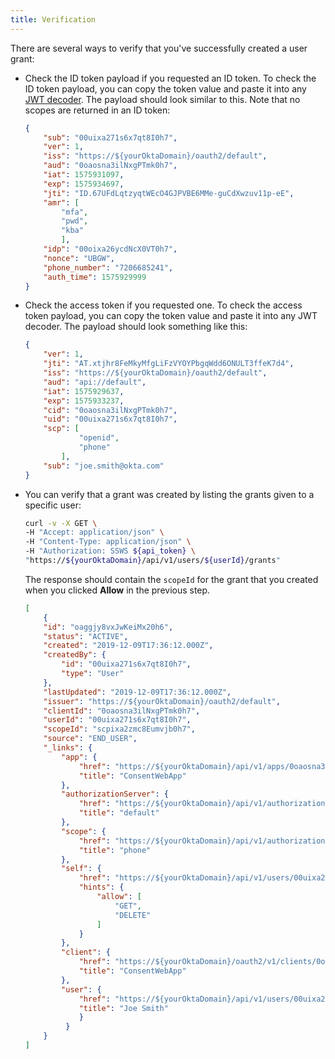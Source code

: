 ```yaml
---
title: Verification
---
```


There are several ways to verify that you've successfully created a user grant:

* Check the ID token payload if you requested an ID token. To check the ID token payload, you can copy the token value and paste it into any [JWT decoder](https://www.jsonwebtoken.io/). The payload should look similar to this. Note that no scopes are returned in an ID token:

    ```JSON
    {
        "sub": "00uixa271s6x7qt8I0h7",
        "ver": 1,
        "iss": "https://${yourOktaDomain}/oauth2/default",
        "aud": "0oaosna3ilNxgPTmk0h7",
        "iat": 1575931097,
        "exp": 1575934697,
        "jti": "ID.67UFdLqtzyqtWEcO4GJPVBE6MMe-guCdXwzuv11p-eE",
        "amr": [
            "mfa",
            "pwd",
            "kba"
            ],
        "idp": "00oixa26ycdNcX0VT0h7",
        "nonce": "UBGW",
        "phone_number": "7206685241",
        "auth_time": 1575929999
    }

* Check the access token if you requested one. To check the access token payload, you can copy the token value and paste it into any JWT decoder. The payload should look something like this:

    ```JSON
    {
        "ver": 1,
        "jti": "AT.xtjhr8FeMkyMfgLiFzVYOYPbgqWdd6ONULT3ffeK7d4",
        "iss": "https://${yourOktaDomain}/oauth2/default",
        "aud": "api://default",
        "iat": 1575929637,
        "exp": 1575933237,
        "cid": "0oaosna3ilNxgPTmk0h7",
        "uid": "00uixa271s6x7qt8I0h7",
        "scp": [
                "openid",
                "phone"
            ],
        "sub": "joe.smith@okta.com"
    }
    ```

* You can verify that a grant was created by listing the grants given to a specific user:

    ```bash
    curl -v -X GET \
    -H "Accept: application/json" \
    -H "Content-Type: application/json" \
    -H "Authorization: SSWS ${api_token} \
    "https://${yourOktaDomain}/api/v1/users/${userId}/grants"
    ```

    The response should contain the `scopeId` for the grant that you created when you clicked **Allow** in the previous step.

    ```json
    [
        {
        "id": "oaggjy8vxJwKeiMx20h6",
        "status": "ACTIVE",
        "created": "2019-12-09T17:36:12.000Z",
        "createdBy": {
            "id": "00uixa271s6x7qt8I0h7",
            "type": "User"
        },
        "lastUpdated": "2019-12-09T17:36:12.000Z",
        "issuer": "https://${yourOktaDomain}/oauth2/default",
        "clientId": "0oaosna3ilNxgPTmk0h7",
        "userId": "00uixa271s6x7qt8I0h7",
        "scopeId": "scpixa2zmc8Eumvjb0h7",
        "source": "END_USER",
        "_links": {
            "app": {
                "href": "https://${yourOktaDomain}/api/v1/apps/0oaosna3ilNxgPTmk0h7",
                "title": "ConsentWebApp"
            },
            "authorizationServer": {
                "href": "https://${yourOktaDomain}/api/v1/authorizationServers/default",
                "title": "default"
            },
            "scope": {
                "href": "https://${yourOktaDomain}/api/v1/authorizationServers/default/scopes/scpixa2zmc8Eumvjb0h7",
                "title": "phone"
            },
            "self": {
                "href": "https://${yourOktaDomain}/api/v1/users/00uixa271s6x7qt8I0h7/grants/oaggjy8vxJwKeiMx20h6",
                "hints": {
                    "allow": [
                        "GET",
                        "DELETE"
                    ]
                }
            },
            "client": {
                "href": "https://${yourOktaDomain}/oauth2/v1/clients/0oaosna3ilNxgPTmk0h7",
                "title": "ConsentWebApp"
            },
            "user": {
                "href": "https://${yourOktaDomain}/api/v1/users/00uixa271s6x7qt8I0h7",
                "title": "Joe Smith"
                }
             }
        }
    ]
    ```

<NextSectionLink/>
